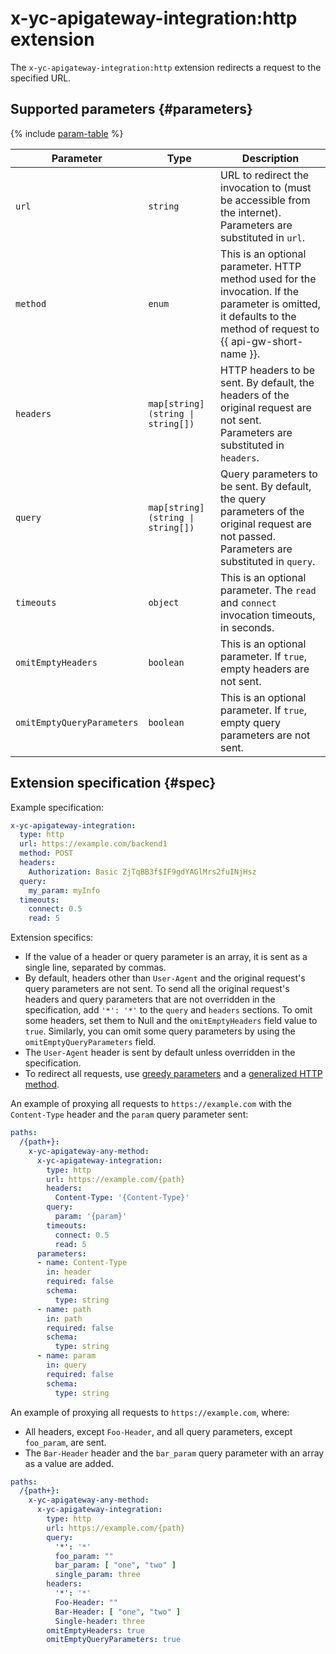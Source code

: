 # x-yc-apigateway-integration:http extension

The `x-yc-apigateway-integration:http` extension redirects a request to the specified URL.

## Supported parameters {#parameters}

{% include [param-table](../../../_includes/api-gateway/parameters-table.md) %}

Parameter | Type | Description
----|----|----
`url` | `string` | URL to redirect the invocation to (must be accessible from the internet).<br>Parameters are substituted in `url`.
`method` | `enum` | This is an optional parameter. HTTP method used for the invocation. If the parameter is omitted, it defaults to the method of request to {{ api-gw-short-name }}.
`headers` | `map[string](string \| string[])` | HTTP headers to be sent. By default, the headers of the original request are not sent. <br>Parameters are substituted in `headers`.
`query` | `map[string](string \| string[])` | Query parameters to be sent. By default, the query parameters of the original request are not passed. <br>Parameters are substituted in `query`.
`timeouts` | `object` | This is an optional parameter. The `read` and `connect` invocation timeouts, in seconds.
`omitEmptyHeaders` | `boolean` | This is an optional parameter. If `true`, empty headers are not sent. |
`omitEmptyQueryParameters` | `boolean` | This is an optional parameter. If `true`, empty query parameters are not sent.

## Extension specification {#spec}

Example specification:

```yaml
x-yc-apigateway-integration:
  type: http
  url: https://example.com/backend1
  method: POST
  headers:
    Authorization: Basic ZjTqBB3f$IF9gdYAGlMrs2fuINjHsz
  query:
    my_param: myInfo
  timeouts:
    connect: 0.5
    read: 5
```

Extension specifics:
* If the value of a header or query parameter is an array, it is sent as a single line, separated by commas.
* By default, headers other than `User-Agent` and the original request's query parameters are not sent. To send all the original request's headers and query parameters that are not overridden in the specification, add `'*': '*'` to the `query` and `headers` sections. To omit some headers, set them to Null and the `omitEmptyHeaders` field value to `true`. Similarly, you can omit some query parameters by using the `omitEmptyQueryParameters` field.
* The `User-Agent` header is sent by default unless overridden in the specification.
* To redirect all requests, use [greedy parameters](./greedy-parameters.md) and a [generalized HTTP method](./any-method.md).

An example of proxying all requests to `https://example.com` with the `Content-Type` header and the `param` query parameter sent:
```yaml
paths:
  /{path+}:
    x-yc-apigateway-any-method:
      x-yc-apigateway-integration:
        type: http
        url: https://example.com/{path}
        headers:
          Content-Type: '{Content-Type}'
        query:
          param: '{param}'
        timeouts:
          connect: 0.5
          read: 5
      parameters:
      - name: Content-Type
        in: header
        required: false
        schema:
          type: string
      - name: path
        in: path
        required: false
        schema:
          type: string
      - name: param
        in: query
        required: false
        schema:
          type: string      
```

An example of proxying all requests to `https://example.com`, where:
* All headers, except `Foo-Header`, and all query parameters, except `foo_param`, are sent.
* The `Bar-Header` header and the `bar_param` query parameter with an array as a value are added.
```yaml
paths:
  /{path+}:
    x-yc-apigateway-any-method:
      x-yc-apigateway-integration:
        type: http
        url: https://example.com/{path}
        query:
          '*': '*'
          foo_param: ""
          bar_param: [ "one", "two" ]
          single_param: three
        headers:
          '*': '*'
          Foo-Header: ""
          Bar-Header: [ "one", "two" ]
          Single-header: three
        omitEmptyHeaders: true
        omitEmptyQueryParameters: true  
```
